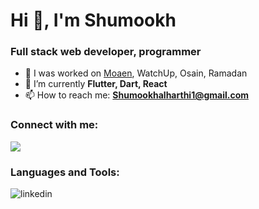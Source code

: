 # Hi 👋, I'm Shumookh
### Full stack web developer, programmer

- 🔭 I was worked on [Moaen](https://github.com/ShumookhAl/Moaen), WatchUp, Osain, Ramadan
- 🌱 I’m currently **Flutter, Dart, React**
- 📫 How to reach me: **Shumookhalharthi1@gmail.com**
### Connect with me:
<img src="![Uploading image.png…]()"><a href="https://www.linkedin.com/in/shumookh-alharthi-140b89216/"><a>

### Languages and Tools:
![linkedin](https://img.shields.io/badge/Linkedin-0e76a8?style=for-the-badge&logo=Linkedin&logoColor=white)
